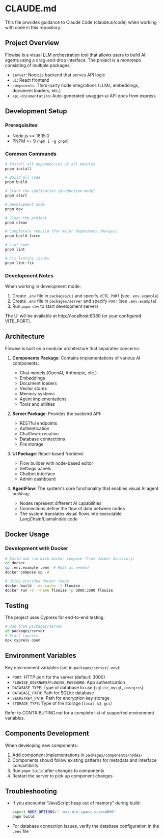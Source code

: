 # CLAUDE.md

This file provides guidance to Claude Code (claude.ai/code) when working with code in this repository.

## Project Overview

Flowise is a visual LLM orchestration tool that allows users to build AI agents using a drag-and-drop interface. The project is a monorepo consisting of multiple packages:

- `server`: Node.js backend that serves API logic
- `ui`: React frontend
- `components`: Third-party node integrations (LLMs, embeddings, document loaders, etc.)
- `api-documentation`: Auto-generated swagger-ui API docs from express

## Development Setup

### Prerequisites

- Node.js >= 18.15.0
- PNPM >= 9 (`npm i -g pnpm`)

### Common Commands

```bash
# Install all dependencies of all modules
pnpm install

# Build all code
pnpm build

# Start the application (production mode)
pnpm start

# Development mode
pnpm dev

# Clean the project
pnpm clean

# Completely rebuild (for major dependency changes)
pnpm build-force

# Lint code
pnpm lint

# Fix linting issues
pnpm lint-fix
```

### Development Notes

When working in development mode:
1. Create `.env` file in `packages/ui` and specify `VITE_PORT` (see `.env.example`)
2. Create `.env` file in `packages/server` and specify `PORT` (see `.env.example`)
3. Run `pnpm dev` to start development servers

The UI will be available at http://localhost:8080 (or your configured VITE_PORT).

## Architecture

Flowise is built on a modular architecture that separates concerns:

1. **Components Package**: Contains implementations of various AI components:
   - Chat models (OpenAI, Anthropic, etc.)
   - Embeddings
   - Document loaders
   - Vector stores
   - Memory systems
   - Agent implementations
   - Tools and utilities

2. **Server Package**: Provides the backend API:
   - RESTful endpoints
   - Authentication
   - Chatflow execution
   - Database connections
   - File storage

3. **UI Package**: React-based frontend:
   - Flow builder with node-based editor
   - Settings panels
   - Chatbot interface
   - Admin dashboard

4. **AgentFlow**: The system's core functionality that enables visual AI agent building:
   - Nodes represent different AI capabilities
   - Connections define the flow of data between nodes
   - The system translates visual flows into executable LangChain/LlamaIndex code

## Docker Usage

### Development with Docker

```bash
# Build and run with docker compose (from docker directory)
cd docker
cp .env.example .env  # Edit as needed
docker compose up -d

# Using provided docker image
docker build --no-cache -t flowise .
docker run -d --name flowise -p 3000:3000 flowise
```

## Testing

The project uses Cypress for end-to-end testing:

```bash
# Run from packages/server
cd packages/server
# Start cypress
npx cypress open
```

## Environment Variables

Key environment variables (set in `packages/server/.env`):

- `PORT`: HTTP port for the server (default: 3000)
- `FLOWISE_USERNAME`/`FLOWISE_PASSWORD`: App authentication
- `DATABASE_TYPE`: Type of database to use (`sqlite`, `mysql`, `postgres`)
- `DATABASE_PATH`: Path for SQLite database
- `SECRETKEY_PATH`: Path for encryption key storage
- `STORAGE_TYPE`: Type of file storage (`local`, `s3`, `gcs`)

Refer to CONTRIBUTING.md for a complete list of supported environment variables.

## Components Development

When developing new components:
1. Add component implementations in `packages/components/nodes/`
2. Components should follow existing patterns for metadata and interface compatibility
3. Run `pnpm build` after changes to components
4. Restart the server to pick up component changes

## Troubleshooting

- If you encounter "JavaScript heap out of memory" during build:
  ```bash
  export NODE_OPTIONS="--max-old-space-size=4096"
  pnpm build
  ```

- For database connection issues, verify the database configuration in the `.env` file
